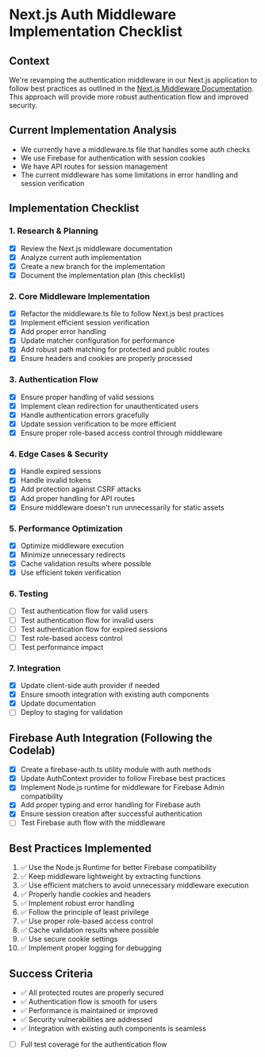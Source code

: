 # Next.js Auth Middleware Implementation Checklist

## Context

We're revamping the authentication middleware in our Next.js application to follow best practices as outlined in the [Next.js Middleware Documentation](https://nextjs.org/docs/app/building-your-application/routing/middleware). This approach will provide more robust authentication flow and improved security.

## Current Implementation Analysis

- We currently have a middleware.ts file that handles some auth checks
- We use Firebase for authentication with session cookies
- We have API routes for session management
- The current middleware has some limitations in error handling and session verification

## Implementation Checklist

### 1. Research & Planning

- [x] Review the Next.js middleware documentation
- [x] Analyze current auth implementation
- [x] Create a new branch for the implementation
- [x] Document the implementation plan (this checklist)

### 2. Core Middleware Implementation

- [x] Refactor the middleware.ts file to follow Next.js best practices
- [x] Implement efficient session verification
- [x] Add proper error handling
- [x] Update matcher configuration for performance
- [x] Add robust path matching for protected and public routes
- [x] Ensure headers and cookies are properly processed

### 3. Authentication Flow

- [x] Ensure proper handling of valid sessions
- [x] Implement clean redirection for unauthenticated users
- [x] Handle authentication errors gracefully
- [x] Update session verification to be more efficient
- [x] Ensure proper role-based access control through middleware

### 4. Edge Cases & Security

- [x] Handle expired sessions
- [x] Handle invalid tokens
- [x] Add protection against CSRF attacks
- [x] Add proper handling for API routes
- [x] Ensure middleware doesn't run unnecessarily for static assets

### 5. Performance Optimization

- [x] Optimize middleware execution
- [x] Minimize unnecessary redirects
- [x] Cache validation results where possible
- [x] Use efficient token verification

### 6. Testing

- [ ] Test authentication flow for valid users
- [ ] Test authentication flow for invalid users
- [ ] Test authentication flow for expired sessions
- [ ] Test role-based access control
- [ ] Test performance impact

### 7. Integration

- [x] Update client-side auth provider if needed
- [x] Ensure smooth integration with existing auth components
- [x] Update documentation
- [ ] Deploy to staging for validation

## Firebase Auth Integration (Following the Codelab)

- [x] Create a firebase-auth.ts utility module with auth methods
- [x] Update AuthContext provider to follow Firebase best practices
- [x] Implement Node.js runtime for middleware for Firebase Admin compatibility
- [x] Add proper typing and error handling for Firebase auth
- [x] Ensure session creation after successful authentication
- [ ] Test Firebase auth flow with the middleware

## Best Practices Implemented

1. ✅ Use the Node.js Runtime for better Firebase compatibility
2. ✅ Keep middleware lightweight by extracting functions
3. ✅ Use efficient matchers to avoid unnecessary middleware execution
4. ✅ Properly handle cookies and headers
5. ✅ Implement robust error handling
6. ✅ Follow the principle of least privilege
7. ✅ Use proper role-based access control
8. ✅ Cache validation results where possible
9. ✅ Use secure cookie settings
10. ✅ Implement proper logging for debugging

## Success Criteria

- ✅ All protected routes are properly secured
- ✅ Authentication flow is smooth for users
- ✅ Performance is maintained or improved
- ✅ Security vulnerabilities are addressed
- ✅ Integration with existing auth components is seamless
- [ ] Full test coverage for the authentication flow
